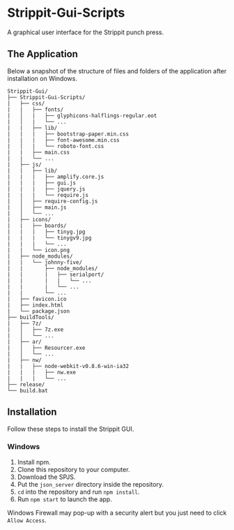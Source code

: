 # Strippit-Gui-Scripts
A graphical user interface for the Strippit punch press.


The Application
-----
Below a snapshot of the structure of files and folders of the application after installation on Windows.

```shell
Strippit-Gui/
├── Strippit-Gui-Scripts/
|   ├── css/
|   |   ├── fonts/
|   │   |	├── glyphicons-halflings-regular.eot
|   │   |	└── ...
|   |   ├── lib/
|   |   |	├── bootstrap-paper.min.css
|   |   |   ├── font-awesome.min.css
|   │   |	└── roboto-font.css
|   |   ├── main.css
|   |   └── ...
|   ├── js/
|   |   ├── lib/
|   |   |   ├── amplify.core.js
|   |   |   ├── gui.js
|   |   |   ├── jquery.js
|   |   |   └── require.js
|   │   ├── require-config.js
|   │   ├── main.js
|   │   └── ...
|   ├── icons/
|   |   ├── boards/
|   |   |   ├── tinyg.jpg
|   |   |   └── tinygv9.jpg
|   |   |   └── ...
|   |   └── icon.png
|   ├── node_modules/
|   |   └── johnny-five/
|   |       ├── node_modules/
|   |       |   ├── serialport/
|   |       |   |   └── ...
|   |       |   └── ...
|   |       └── ...
|   ├── favicon.ico
|   ├── index.html
|   └── package.json
├── buildTools/
|   ├── 7z/
|   │   ├── 7z.exe
|   │   └── ...
|   ├── ar/
|   │   ├── Resourcer.exe
|   │   └── ...
|   ├── nw/
|   |   ├── node-webkit-v0.8.6-win-ia32
|   |   |   ├── nw.exe
|   |   |   └── ...
├── release/
└── build.bat
```

Installation
-----
Follow these steps to install the Strippit GUI.

### Windows

1. Install npm.
2. Clone this repository to your computer.
3. Download the SPJS.
4. Put the `json_server` directory inside the repository.
5. `cd` into the repository and run `npm install`.
6. Run `npm start` to launch the app.

Windows Firewall may pop-up with a security alert but you just need to click `Allow Access`.
